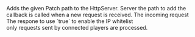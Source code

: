 <function name="Patch" parent="HttpServer" type="classfunc">
	<description>
		Adds the given Patch path to the HttpServer.
		<added version="0.7"></added>
	</description>
	<realm>Server</realm>
	<args>
		<arg name="path" type="string">the path to add</arg>
		<arg name="callback" type="function">
			the callback is called when a new request is received.
			<callback>
				<arg name="request" type="HttpRequest">The incoming request</arg>
				<arg name="response" type="HttpResponse">The respone to use</arg>
			</callback>
		</arg>
		<arg name="ipWhitelist" type="boolean" default="false">
			`true` to enable the IP whitelist<br>
			only requests sent by connected players are processed.
		</arg>
	</args>
</function>
